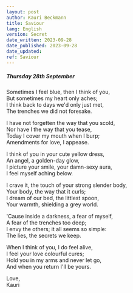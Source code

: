 ```yaml
---
layout: post
author: Kauri Beckmann
title: Saviour
lang: English
version: Secret
date_written: 2023-09-28
date_published: 2023-09-28
date_updated: 
ref: Saviour
---
```


##### Thursday 28th September

Sometimes I feel blue, then I think of you,<br>
But sometimes my heart only aches;<br>
I think back to days we'd only just met,<br>
The trenches we did not foresake.

I have not forgetten the way that you scold,<br>
Nor have I the way that you tease,<br>
Today I cover my mouth when I burp;<br>
Amendments for love, I appease.

I think of you in your cute yellow dress,<br>
An angel, a golden-day glow,<br>
I picture your smile, your damn-sexy aura,<br>
I feel myself aching below.

I crave it, the touch of your strong slender body,<br>
Your body, the way that it curls;<br>
I dream of our bed, the littlest spoon,<br>
Your warmth, shielding a grey world.

'Cause inside a darkness, a fear of myself,<br>
A fear of the trenches too deep;<br>
I envy the others; it all seems so simple:<br>
The lies, the secrets we keep.

When I think of you, I do feel alive,<br>
I feel your love colourful cures;<br>
Hold you in my arms and never let go,<br>
And when you return I'll be yours.

Love,<br>
Kauri

